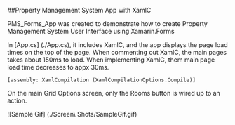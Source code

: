 ##Property Management System App with XamlC

PMS_Forms_App was created to demonstrate how to create Property Management System User Interface using Xamarin.Forms 

In [App.cs] (./App.cs), it includes XamlC, and the app displays the page load times on the top of the page. When commenting out XamlC, the main pages takes about 150ms to load. When implementing XamlC, them main page load time decreases to appx 30ms.

`[assembly: XamlCompilation (XamlCompilationOptions.Compile)]`

On the main Grid Options screen, only the Rooms button is wired up to an action.

![Sample Gif] (./Screen\ Shots/SampleGif.gif)
